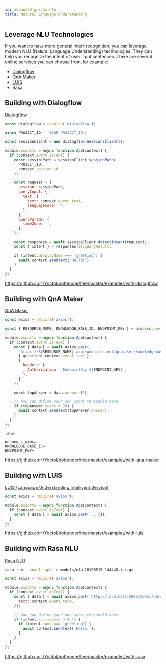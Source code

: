 ```yaml
---
id: advanced-guides-nlu
title: Natural Language Understanding
---
```


## Leverage NLU Technologies

If you want to have more general intent recognition, you can leverage modern NLU (Natural Language Understanding) technologies. They can help you recognize the intent of user input sentences. There are several online services you can choose from, for example:

- [Dialogflow](advanced-guides-nlu.md#building-with-dialogflow)
- [QnA Maker](advanced-guides-nlu.md#building-with-qna-maker)
- [LUIS](advanced-guides-nlu.md#building-with-luis)
- [Rasa](advanced-guides-nlu.md#building-with-rasa-nlu)

## Building with Dialogflow

[Dialogflow](https://dialogflow.com/)

```js
const dialogflow = require('dialogflow');

const PROJECT_ID = 'YOUR-PROJECT_ID';

const sessionClient = new dialogflow.SessionsClient();

module.exports = async function App(context) {
  if (context.event.isText) {
    const sessionPath = sessionClient.sessionPath(
      PROJECT_ID,
      context.session.id
    );

    const request = {
      session: sessionPath,
      queryInput: {
        text: {
          text: context.event.text,
          languageCode: '',
        },
      },
      queryParams: {
        timeZone: '',
      },
    };

    const responses = await sessionClient.detectIntent(request);
    const { intent } = responses[0].queryResult;

    if (intent.displayName === 'greeting') {
      await context.sendText('Hello!');
    }
  }
};
```

https://github.com/Yoctol/bottender/tree/master/examples/with-dialogflow

## Building with QnA Maker

[QnA Maker](https://www.qnamaker.ai/)

```js
const axios = require('axios');

const { RESOURCE_NAME, KNOWLEDGE_BASE_ID, ENDPOINT_KEY } = process.env;

module.exports = async function App(context) {
  if (context.event.isText) {
    const { data } = await axios.post(
      `https://${RESOURCE_NAME}.azurewebsites.net/qnamaker/knowledgebases/${KNOWLEDGE_BASE_ID}/generateAnswer`,
      { question: context.event.text },
      {
        headers: {
          Authorization: `EndpointKey ${ENDPOINT_KEY}`,
        },
      }
    );

    const topAnswer = data.answers[0];

    // You can define your own score threshold here.
    if (topAnswer.score > 70) {
      await context.sendText(topAnswer.answer);
    }
  }
};
```

`.env`

```
RESOURCE_NAME=
KNOWLEDGE_BASE_ID=
ENDPOINT_KEY=
```

https://github.com/Yoctol/bottender/tree/master/examples/with-qna-maker

## Building with LUIS

[LUIS (Language Understanding Intelligent Service)](https://luis.ai/)

```js
const axios = require('axios');

module.exports = async function App(context) {
  if (context.event.isText) {
    const { data } = await axios.post(``, {});
  }
};
```

https://github.com/Yoctol/bottender/tree/master/examples/with-luis

## Building with Rasa NLU

[Rasa NLU](https://rasa.com/docs/rasa/nlu/about/)

```sh
rasa run --enable-api -m models/nlu-20190515-144445.tar.gz
```

```js
const axios = require('axios');

module.exports = async function App(context) {
  if (context.event.isText) {
    const { data } = await axios.post(`http://localhost:5005/model/parse`, {
      text: context.event.text,
    });

    // You can define your own score threshold here.
    if (intent.confidence > 0.7) {
      if (intent.name === 'greeting') {
        await context.sendText('Hello!');
      }
    }
  }
};
```

https://github.com/Yoctol/bottender/tree/master/examples/with-rasa
